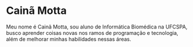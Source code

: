 #  Cainã Motta

Meu nome é Cainã Motta, sou aluno de Informática Biomédica na UFCSPA, busco aprender coisas novas nos ramos de programação e tecnologia, além de melhorar minhas habilidades nessas áreas. 
